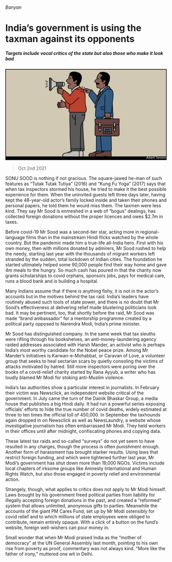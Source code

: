 ###### Banyan

# India’s government is using the taxman against its opponents 

##### Targets include vocal critics of the state but also those who make it look bad 

![image](images/20211002_ASD001_0.jpg) 

> Oct 2nd 2021 

SONU SOOD is nothing if not gracious. The square-jawed he-man of such features as “Tutak Tutak Tutiya” (2016) and “Kung Fu Yoga” (2017) says that when tax inspectors stormed his house, he tried to make it the best possible experience for them. When the uninvited guests left three days later, having kept the 48-year-old actor’s family locked inside and taken their phones and personal papers, he told them he would miss them. The taxmen were less kind. They say Mr Sood is enmeshed in a web of “bogus” dealings, has collected foreign donations without the proper licences and owes $2.7m in taxes.

Before covid-19 Mr Sood was a second-tier star, acting more in regional-language films than in the mainstream Hindi flicks watched by the whole country. But the pandemic made him a true-life all-India hero. First with his own money, then with millions donated by admirers, Mr Sood rushed to help the needy, starting last year with the thousands of migrant workers left stranded by the sudden, total lockdown of Indian cities. The foundation he started ultimately helped some 90,000 people find their way home and gave 4m meals to the hungry. So much cash has poured in that the charity now grants scholarships to covid orphans, sponsors jobs, pays for medical care, runs a blood bank and is building a hospital.


Many Indians assume that if there is anything fishy, it is not in the actor’s accounts but in the motives behind the tax raid. India’s leaders have routinely abused such tools of state power, and there is no doubt that Mr Sood’s effectiveness at delivering relief made blustering politicians look bad. It may be pertinent, too, that shortly before the raid, Mr Sood was made “brand ambassador” for a mentorship programme created by a political party opposed to Narendra Modi, India’s prime minister.

Mr Sood has distinguished company. In the same week that tax sleuths were rifling through his bookshelves, an anti-money-laundering agency raided addresses associated with Harsh Mander, an activist who is perhaps India’s most worthy candidate for the Nobel peace prize. Among Mr Mander’s initiatives is Karwan-e-Mohabbat, or Caravan of Love, a volunteer group that seeks to heal sectarian scars by quietly consoling the victims of attacks motivated by hatred. Still more inspectors were poring over the books of a covid-relief charity started by Rana Ayyub, a writer who has loudly blamed Mr Modi for stoking anti-Muslim violence.

India’s tax authorities show a particular interest in journalists. In February their victim was Newsclick, an independent website critical of the government. In July came the turn of the Dainik Bhaskar Group, a media house that publishes a big Hindi daily. It had run a powerful series exposing officials’ efforts to hide the true number of covid deaths, widely estimated at three to ten times the official toll of 450,000. In September the taxhounds again dropped in on Newsclick as well as NewsLaundry, a website whose investigative journalism has often embarrassed Mr Modi. They held workers in their offices until after midnight, confiscating phones and copying data.

These latest tax raids and so-called “surveys” do not yet seem to have resulted in any charges, though the process is often punishment enough. Another form of harassment has brought starker results. Using laws that restrict foreign funding, and which were tightened further last year, Mr Modi’s government has shut down more than 19,000 NGOs. Victims include local chapters of irksome groups like Amnesty International and Human Rights Watch, but also those engaged in poverty relief and environmental action.

Strangely, though, what applies to critics does not apply to Mr Modi himself. Laws brought by his government freed political parties from liability for illegally accepting foreign donations in the past, and created a “reformed” system that allows unlimited, anonymous gifts to parties. Meanwhile the accounts of the giant PM Cares Fund, set up by Mr Modi ostensibly for covid relief and to which millions of state employees were obliged to contribute, remain entirely opaque. With a click of a button on the fund’s website, foreign well-wishers can pour money in.

Small wonder that when Mr Modi praised India as the “mother of democracy” at the UN General Assembly last month, pointing to his own rise from poverty as proof, commentary was not always kind. “More like the father of irony,” muttered one wit in Delhi.


